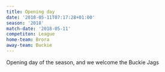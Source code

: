```yaml
---
title: Opening day
date: '2018-05-11T07:17:28+01:00'
season: '2018'
match-date: '2018-05-11'
competiton: League
home-team: Brora
away-team: Buckie
---
```

Opening day of the season, and we welcome the Buckie Jags
